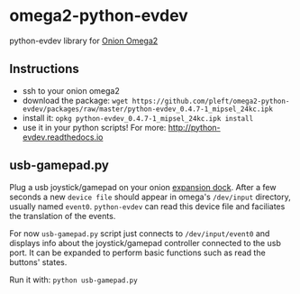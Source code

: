 # omega2-python-evdev
python-evdev library for [Onion Omega2](https://onion.io/)

## Instructions

- ssh to your onion omega2
- download the package: `wget https://github.com/pleft/omega2-python-evdev/packages/raw/master/python-evdev_0.4.7-1_mipsel_24kc.ipk`
- install it: `opkg python-evdev_0.4.7-1_mipsel_24kc.ipk install`
- use it in your python scripts! For more: http://python-evdev.readthedocs.io

## usb-gamepad.py
Plug a usb joystick/gamepad on your onion [expansion dock](https://docs.onion.io/omega2-docs/expansion-dock.html). After a few seconds a new `device file` should appear in omega's `/dev/input` directory, usually named `event0`. `python-evdev` can read this device file and faciliates the translation of the events. 

For now `usb-gamepad.py` script just connects to `/dev/input/event0` and displays info about the joystick/gamepad controller connected to the usb port. It can be expanded to perform basic functions such as read the buttons' states.

Run it with: `python usb-gamepad.py`
